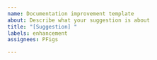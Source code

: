 ```yaml
---
name: Documentation improvement template
about: Describe what your suggestion is about
title: "[Suggestion] "
labels: enhancement
assignees: PFigs

---
```



